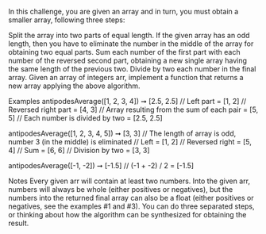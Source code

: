 In this challenge, you are given an array and in turn, you must obtain a smaller array, following three steps:

Split the array into two parts of equal length. If the given array has an odd length, then you have to eliminate the number in the middle of the array for obtaining two equal parts.
Sum each number of the first part with each number of the reversed second part, obtaining a new single array having the same length of the previous two.
Divide by two each number in the final array.
Given an array of integers arr, implement a function that returns a new array applying the above algorithm.

Examples
antipodesAverage([1, 2, 3, 4]) ➞ [2.5, 2.5]
// Left part = [1, 2]
// Reversed right part = [4, 3]
// Array resulting from the sum of each pair = [5, 5]
// Each number is divided by two = [2.5, 2.5]

antipodesAverage([1, 2, 3, 4, 5]) ➞ [3, 3]
// The length of array is odd, number 3 (in the middle) is eliminated
// Left = [1, 2]
// Reversed right = [5, 4]
// Sum = [6, 6]
// Division by two = [3, 3]

antipodesAverage([-1, -2]) ➞ [-1.5]
//  (-1 + -2) / 2 = [-1.5]

Notes
Every given arr will contain at least two numbers.
Into the given arr, numbers will always be whole (either positives or negatives), but the numbers into the returned final array can also be a float (either positives or negatives, see the examples #1 and #3).
You can do three separated steps, or thinking about how the algorithm can be synthesized for obtaining the result.